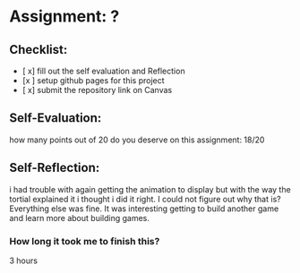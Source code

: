 # Assignment: ?

## Checklist:
- [ x] fill out the self evaluation and Reflection
- [x ] setup github pages for this project
- [ x] submit the repository link on Canvas

## Self-Evaluation:

how many points out of 20 do you deserve on this assignment:
18/20
## Self-Reflection:
i had trouble with again getting the animation to display but with the way the tortial explained it i thought i did it right. I could not figure out why that is? Everything else was fine. It was interesting getting to build another game and learn more about building games.
### How long it took me to finish this?
3 hours